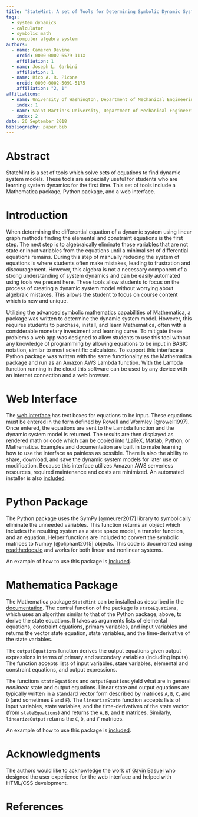 ```yaml
---
title: 'StateMint: A set of Tools for Determining Symbolic Dynamic System Models using Linear Graph Methods'
tags:
  - system dynamics
  - calculator
  - symbolic math
  - computer algebra system
authors:
  - name: Cameron Devine
    orcid: 0000-0002-6579-111X
    affiliation: 1
  - name: Joseph L. Garbini
    affiliation: 1
  - name: Rico A. R. Picone
    orcid: 0000-0002-5091-5175
    affiliation: "2, 1"
affiliations:
  - name: University of Washington, Department of Mechanical Engineering
    index: 1
  - name: Saint Martin's University, Department of Mechanical Engineering
    index: 2
date: 26 September 2018
bibliography: paper.bib
---
```


# Abstract

StateMint is a set of tools which solve sets of equations to find dynamic system models.
These tools are especially useful for students who are learning system dynamics for the first time.
This set of tools include a Mathematica package, Python package, and a web interface.

# Introduction

When determining the differential equation of a dynamic system using linear graph methods finding the elemental and constraint equations is the first step.
The next step is to algebraically eliminate those variables that are not state or input variables from the equations until a minimal set of differential equations remains.
During this step of manually reducing the system of equations is where students often make mistakes, leading to frustration and discouragement.
However, this algebra is not a necessary component of a strong understanding of system dynamics and can be easily automated using tools we present here.
These tools allow students to focus on the process of creating a dynamic system model without worrying about algebraic mistakes.
This allows the student to focus on course content which is new and unique.

Utilizing the advanced symbolic mathematics capabilities of Mathematica, a package was written to determine the dynamic system model.
However, this requires students to purchase, install, and learn Mathematica, often with a considerable monetary investment and learning curve.
To mitigate these problems a web app was designed to allow students to use this tool without any knowledge of programming by allowing equations to be input in BASIC notation, similar to most scientific calculators.
To support this interface a Python package was written with the same functionality as the Mathematica package and run as an Amazon AWS Lambda function.
With the Lambda function running in the cloud this software can be used by any device with an internet connection and a web browser.

# Web Interface

The [web interface](http://statum.camerondevine.me/) has text boxes for equations to be input.
These equations must be entered in the form defined by Rowell and Wormley [@rowell1997].
Once entered, the equations are sent to the Lambda function and the dynamic system model is returned.
The results are then displayed as rendered math or code which can be copied into \LaTeX, Matlab, Python, or Mathematica.
Examples and documentation are built in to make learning how to use the interface as painless as possible.
There is also the ability to share, download, and save the dynamic system models for later use or modification.
Because this interface utilizes Amazon AWS serverless resources, required maintenance and costs are minimized.
An automated installer is also [included](https://github.com/CameronDevine/Statum/tree/master/web).

# Python Package

The Python package uses the SymPy [@meurer2017] library to symbolically eliminate the unneeded variables.
This function returns an object which includes the resulting system as a state space model, a transfer function, and an equation.
Helper functions are included to convert the symbolic matrices to Numpy [@oliphant2015] objects.
This code is documented using [readthedocs.io](https://statum.readthedocs.io/en/latest/) and works for both linear and nonlinear systems.

An example of how to use this package is [included](https://github.com/CameronDevine/Statum/blob/master/python/Example.ipynb).

# Mathematica Package

The Mathematica package `StateMint` can be installed as described in the [documentation](https://github.com/CameronDevine/Statum/blob/master/mathematica/README.md). The central function of the package is `stateEquations`, which uses an algorithm similar to that of the Python package, above, to derive the state equations. It takes as arguments lists of elemental equations, constraint equations, primary variables, and input variables and returns the vector state equation, state variables, and the time-derivative of the state variables.

The `outputEquations` function derives the output equations given output expressions in terms of primary and secondary variables (including inputs). The function accepts lists of input variables, state variables, elemental and constraint equations, and output expressions.

The functions `stateEquations` and `outputEquations` yield what are in general *nonlinear* state and output equations. Linear state and output equations are typically written in a standard vector form described by matrices `A`, `B`, `C`, and `D` (and sometimes `E` and `F`). The `linearizeState` function accepts lists of input variables, state variables, and the time-derivatives of the state vector (from `stateEquations`) and returns the `A`, `B`, and `E` matrices. Similarly, `linearizeOutput` returns the `C`, `D`, and `F` matrices.

An example of how to use this package is [included](https://github.com/CameronDevine/Statum/blob/master/mathematica/Example.nb).

# Acknowledgments

The authors would like to acknowledge the work of [Gavin Basuel](https://www.gavinbasuel.com/) who designed the user experience for the web interface and helped with HTML/CSS development.

# References

<!--stackedit_data:
eyJkaXNjdXNzaW9ucyI6eyJ2QWlBMUtnQUJta1lPY01lIjp7In
N0YXJ0IjoyMjI1LCJlbmQiOjIyMzksInRleHQiOiJCQVNJQyBu
b3RhdGlvbiJ9fSwiY29tbWVudHMiOnsiRXVPVXZiRmlINXFUbk
tRMCI6eyJkaXNjdXNzaW9uSWQiOiJ2QWlBMUtnQUJta1lPY01l
Iiwic3ViIjoiZ2g6MTAzOTQ4OTYiLCJ0ZXh0IjoiU2hvdWxkIH
dlIGNpdGUgQkFTSUMgbm90YXRpb24/IEkgZm91bmQgaXQgb24g
V2lraXBlZGlhLCAgXG5baHR0cHM6Ly9lbi53aWtpcGVkaWEub3
JnL3dpa2kvQ2FsY3VsYXRvcl9pbnB1dF9tZXRob2RzI0JBU0lD
X25vdGF0aW9uXShodHRwczovL2VuLndpa2lwZWRpYS5vcmcvd2
lraS9DYWxjdWxhdG9yX2lucHV0X21ldGhvZHMjQkFTSUNfbm90
YXRpb24pIiwiY3JlYXRlZCI6MTU0Mzk1Mzc1NDY0OX19LCJoaX
N0b3J5IjpbLTQyMjA0MTU5NSwtMTY1NTU2ODQxNCwtMTIwOTc1
MDc5NiwtNzM1NjA1NDY1LDE3MTcyMDAwODYsLTE1MTM5MDUwMD
csMjAyMjI5NTM3NywtOTIwOTY5NjYzLDg3NDQwMjE5MSw1MjAy
MDcxNTQsLTkzNTYwNTMxNSwtMTc2MjAzNzM4OCwtNTc1MzQzNz
EwLDY3MDQ0NzcxLC0yMjkxMzU3NjksLTExMjMzOTIwNTQsLTg4
NzMwMTgyLDIxMDE5MjQ2ODUsNjAyMDc5NzgwLDEwODUzMDczOD
JdfQ==
-->
